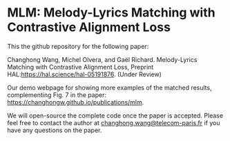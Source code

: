 # MLM: Melody-Lyrics Matching with Contrastive Alignment Loss

This the github repository for the following paper:

Changhong Wang, Michel Olvera, and Gaël Richard. Melody-Lyrics Matching with Contrastive Alignment Loss, Preprint HAL:https://hal.science/hal-05191876. (Under Review)

Our demo webpage for showing more examples of the matched results, complementing Fig. 7 in the paper: https://changhongw.github.io/publications/mlm.

We will open-source the complete code once the paper is accepted. Please feel free to contact the author at changhong.wang@telecom-paris.fr if you have any questions on the paper.
